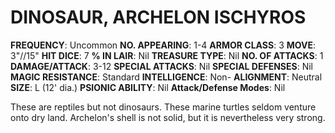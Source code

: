 # DINOSAUR, ARCHELON ISCHYROS

**FREQUENCY**: Uncommon
**NO. APPEARING**: 1-4
**ARMOR CLASS**: 3
**MOVE**: 3"//15"
**HIT DICE**: 7
**% IN LAIR**: Nil
**TREASURE TYPE**: Nil
**NO. OF ATTACKS**: 1
**DAMAGE/ATTACK**: 3-12
**SPECIAL ATTACKS**: Nil
**SPECIAL DEFENSES**: Nil
**MAGIC RESISTANCE**: Standard
**INTELLIGENCE**: Non-
**ALIGNMENT**: Neutral
**SIZE**: L (12' dia.)
**PSIONIC ABILITY**: Nil
**Attack/Defense Modes**: Nil

These are reptiles but not dinosaurs. These marine turtles seldom venture onto dry land. Archelon's shell is not solid, but it is nevertheless very strong.

